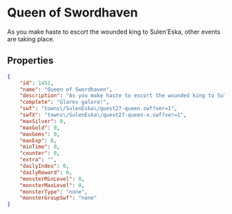 # Queen of Swordhaven

As you make haste to escort the wounded king to Sulen'Eska, other events are taking place.

## Properties

```json
{
    "id": 1451,
    "name": "Queen of Swordhaven",
    "description": "As you make haste to escort the wounded king to Sulen'Eska, other events are taking place.",
    "complete": "Glares galore!",
    "swf": "towns\/SulenEska\/quest27-queen.swf?ver=1",
    "swfX": "towns\/SulenEska\/quest27-queen-x.swf?ver=1",
    "maxSilver": 0,
    "maxGold": 0,
    "maxGems": 0,
    "maxExp": 0,
    "minTime": 0,
    "counter": 0,
    "extra": "",
    "dailyIndex": 0,
    "dailyReward": 0,
    "monsterMinLevel": 0,
    "monsterMaxLevel": 0,
    "monsterType": "none",
    "monsterGroupSwf": "none"
}
```

